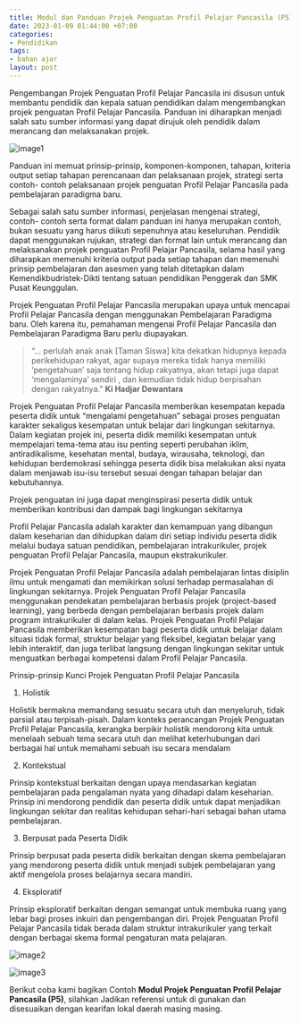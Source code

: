 ```yaml
---
title: Modul dan Panduan Projek Penguatan Profil Pelajar Pancasila (P5)
date: 2023-01-09 01:44:00 +07:00
categories:
- Pendidikan
tags:
- bahan ajar
layout: post
---
```


Pengembangan Projek Penguatan Profil Pelajar Pancasila ini disusun untuk membantu pendidik dan kepala satuan pendidikan dalam mengembangkan projek penguatan Profil Pelajar Pancasila. Panduan ini diharapkan menjadi salah satu sumber informasi yang dapat dirujuk oleh pendidik dalam merancang dan melaksanakan projek.

![image1](https://blogger.googleusercontent.com/img/b/R29vZ2xl/AVvXsEgS10rLQDs6xP3Ikl2zbwtJEf9LsMN4avOOkZUYhoWYTc4_ayNhqIbqW0YsA2QTaBzy5AINxwaxegab9e7WhfhjQ-WGFBYOrhVaUvGemvZe4ZMmiBdmOlKEWUA2x8-X97GhM-RwBNLWkYQfpI7JzP07F5aQt8-DmdWGSog9DGvyls_xgk8hOXaVk7-fzQ/s1300/Seri%20Hack%20Milenial%20(3).jpg)

Panduan ini memuat prinsip-prinsip, komponen-komponen, tahapan, kriteria output setiap tahapan perencanaan dan pelaksanaan projek, strategi serta contoh- contoh pelaksanaan projek penguatan Profil Pelajar Pancasila pada pembelajaran paradigma baru.

Sebagai salah satu sumber informasi, penjelasan mengenai strategi, contoh- contoh serta format dalam panduan ini hanya merupakan contoh, bukan sesuatu yang harus diikuti sepenuhnya atau keseluruhan. Pendidik dapat menggunakan rujukan, strategi dan format lain untuk merancang dan melaksanakan projek penguatan Profil Pelajar Pancasila, selama hasil yang diharapkan memenuhi kriteria output pada setiap tahapan dan memenuhi prinsip pembelajaran dan asesmen yang telah ditetapkan dalam Kemendikbudristek-Dikti tentang satuan pendidikan Penggerak dan SMK Pusat Keunggulan.

Projek Penguatan Profil Pelajar Pancasila merupakan upaya untuk mencapai Profil Pelajar Pancasila dengan menggunakan Pembelajaran Paradigma baru. Oleh karena itu, pemahaman mengenai Profil Pelajar Pancasila dan Pembelajaran Paradigma Baru perlu diupayakan.

>“... perlulah anak anak [Taman Siswa] kita dekatkan hidupnya kepada perikehidupan rakyat, agar supaya mereka tidak hanya memiliki ‘pengetahuan’ saja tentang hidup rakyatnya, akan tetapi juga dapat ‘mengalaminya’ sendiri , dan kemudian tidak hidup berpisahan dengan rakyatnya.” **Ki Hadjar Dewantara**

Projek Penguatan Profil Pelajar Pancasila memberikan kesempatan kepada peserta didik untuk “mengalami pengetahuan” sebagai proses penguatan karakter sekaligus kesempatan untuk belajar dari lingkungan sekitarnya. Dalam kegiatan projek ini, peserta didik memiliki kesempatan untuk mempelajari tema-tema atau isu penting seperti perubahan iklim, antiradikalisme, kesehatan mental, budaya, wirausaha, teknologi, dan kehidupan berdemokrasi sehingga peserta didik bisa melakukan aksi nyata dalam menjawab isu-isu tersebut sesuai dengan tahapan belajar dan kebutuhannya. 

Projek penguatan ini juga dapat menginspirasi peserta didik untuk memberikan kontribusi dan dampak bagi lingkungan sekitarnya

Profil Pelajar Pancasila adalah karakter dan kemampuan yang dibangun dalam keseharian dan dihidupkan dalam diri setiap individu peserta didik melalui budaya satuan pendidikan, pembelajaran intrakurikuler, projek penguatan Profil Pelajar Pancasila, maupun ekstrakurikuler.

Projek Penguatan Profil Pelajar Pancasila adalah pembelajaran lintas disiplin ilmu untuk mengamati dan memikirkan solusi terhadap permasalahan di lingkungan sekitarnya. Projek Penguatan Profil Pelajar Pancasila menggunakan pendekatan pembelajaran berbasis projek (project-based learning), yang berbeda dengan pembelajaran berbasis projek dalam program intrakurikuler di dalam kelas. Projek Penguatan Profil Pelajar Pancasila memberikan kesempatan bagi peserta didik untuk belajar dalam situasi tidak formal, struktur belajar yang fleksibel, kegiatan belajar yang lebih interaktif, dan juga terlibat langsung dengan lingkungan sekitar untuk menguatkan berbagai kompetensi dalam Profil Pelajar Pancasila.

Prinsip-prinsip Kunci Projek Penguatan Profil Pelajar Pancasila

1. Holistik

Holistik bermakna memandang sesuatu secara utuh dan menyeluruh, tidak parsial atau terpisah-pisah. Dalam konteks perancangan Projek Penguatan Profil Pelajar Pancasila, kerangka berpikir holistik mendorong kita untuk menelaah sebuah tema secara utuh dan melihat keterhubungan dari berbagai hal untuk memahami sebuah isu secara mendalam

2. Kontekstual

Prinsip kontekstual berkaitan dengan upaya mendasarkan kegiatan pembelajaran pada pengalaman nyata yang dihadapi dalam keseharian. Prinsip ini mendorong pendidik dan peserta didik untuk dapat menjadikan lingkungan sekitar dan realitas kehidupan sehari-hari sebagai bahan utama pembelajaran.

3. Berpusat pada Peserta Didik

Prinsip berpusat pada peserta didik berkaitan dengan skema pembelajaran yang mendorong peserta didik untuk menjadi subjek pembelajaran yang aktif mengelola proses belajarnya secara mandiri.

4. Eksploratif

Prinsip eksploratif berkaitan dengan semangat untuk membuka ruang yang lebar bagi proses inkuiri dan pengembangan diri. Projek Penguatan Profil Pelajar Pancasila tidak berada dalam struktur intrakurikuler yang terkait dengan berbagai skema formal pengaturan mata pelajaran.

![image2](https://blogger.googleusercontent.com/img/a/AVvXsEguP48P4M5cl4aXt_fLFNg7pcgZBZofhthibKABpg749lgSeP8gxwqhnQPnbmYFysPOBhNmSskUZW1GwMIOVzI86g_GLK9c2_Pbu_AjaMdMcCC9gvELE3hv597VCBJB9eYwx89sgqgJEy3Zioodwsqf9PTCma0cEmBWkdCPuc1vGHmhVNiPybFt_0kL2w=s1280)

![image3](https://blogger.googleusercontent.com/img/a/AVvXsEg517NilhyA7mTqHtVotgK7j7i1il91kZxV8GW0LUOmgCFmLFXjuSq1h09t7-ltfqEFShbjp1w0XEPJ8W6oyqzUxqtkbOd-FfAjQJ-0QABbTRxWZjNHBooMpSy3OL0a3g0LNLnloyM4wgZUSYU7hv_bOwzrpk7VS3gDz_W-bi0Gb7O2FNxMp0FXMNEFMg=s1280)

Berikut coba kami bagikan Contoh **Modul Projek Penguatan Profil Pelajar Pancasila (P5)**, silahkan Jadikan referensi untuk di gunakan dan disesuaikan dengan kearifan lokal daerah masing masing.



